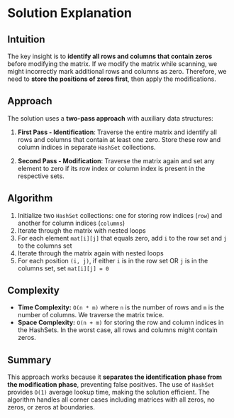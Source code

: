 
# Solution Explanation

## Intuition
The key insight is to **identify all rows and columns that contain zeros** before modifying the matrix. If we modify the matrix while scanning, we might incorrectly mark additional rows and columns as zero. Therefore, we need to **store the positions of zeros first**, then apply the modifications.

## Approach
The solution uses a **two-pass approach** with auxiliary data structures:

1. **First Pass - Identification**: Traverse the entire matrix and identify all rows and columns that contain at least one zero. Store these row and column indices in separate `HashSet` collections.

2. **Second Pass - Modification**: Traverse the matrix again and set any element to zero if its row index or column index is present in the respective sets.

## Algorithm
1. Initialize two `HashSet` collections: one for storing row indices (`row`) and another for column indices (`columns`)
2. Iterate through the matrix with nested loops
3. For each element `mat[i][j]` that equals zero, add `i` to the row set and `j` to the columns set
4. Iterate through the matrix again with nested loops
5. For each position `(i, j)`, if either `i` is in the row set OR `j` is in the columns set, set `mat[i][j] = 0`

## Complexity
- **Time Complexity:** `O(n * m)` where `n` is the number of rows and `m` is the number of columns. We traverse the matrix twice.
- **Space Complexity:** `O(n + m)` for storing the row and column indices in the HashSets. In the worst case, all rows and columns might contain zeros.

## Summary
This approach works because it **separates the identification phase from the modification phase**, preventing false positives. The use of `HashSet` provides `O(1)` average lookup time, making the solution efficient. The algorithm handles all corner cases including matrices with all zeros, no zeros, or zeros at boundaries.

